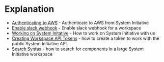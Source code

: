 # Explanation

- [Authenticating to AWS](./aws-authentication) - Authenticate to AWS from
  System Initiative
- [Enable slack webhook](./enable-slack-webhook) - Enable slack webhook for a
  workspace
- [Working on System Initative](./working-on-si.md) - How to work on System
  Initiative with us
- [Creating Workspace API Tokens](./generate-a-workspace-api-token.md) - how to
  create a token to work with the public System Initiative API.
- [Search Syntax](./search-syntax.md) - how to search for components in a large
  System Initiative workspace